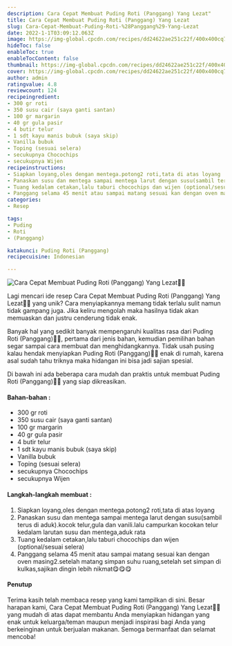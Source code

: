 ```yaml
---
description: Cara Cepat Membuat Puding Roti (Panggang) Yang Lezat"
title: Cara Cepat Membuat Puding Roti (Panggang) Yang Lezat
slug: Cara-Cepat-Membuat-Puding-Roti-%28Panggang%29-Yang-Lezat
date: 2022-1-1T03:09:12.063Z
image: https://img-global.cpcdn.com/recipes/dd24622ae251c22f/400x400cq70/photo.jpg
hideToc: false
enableToc: true
enableTocContent: false
thumbnail: https://img-global.cpcdn.com/recipes/dd24622ae251c22f/400x400cq70/photo.jpg
cover: https://img-global.cpcdn.com/recipes/dd24622ae251c22f/400x400cq70/photo.jpg
author: admin
ratingvalue: 4.8
reviewcount: 124
recipeingredient:
- 300 gr roti
- 350 susu cair (saya ganti santan)
- 100 gr margarin
- 40 gr gula pasir
- 4 butir telur
- 1 sdt kayu manis bubuk (saya skip)
- Vanilla bubuk
- Toping (sesuai selera)
- secukupnya Chocochips
- secukupnya Wijen
recipeinstructions:
- Siapkan loyang,oles dengan mentega.potong2 roti,tata di atas loyang
- Panaskan susu dan mentega sampai mentega larut dengan susu(sambil terus di aduk).kocok telur,gula dan vanili.lalu campurkan kocokan telur kedalam larutan susu dan mentega,aduk rata
- Tuang kedalam cetakan,lalu taburi chocochips dan wijen (optional/sesuai selera)
- Panggang selama 45 menit atau sampai matang sesuai kan dengan oven masing2.setelah matang simpan suhu ruang,setelah set simpan di kulkas,sajikan dingin lebih nikmat😋😋😋
categories:
- Resep

tags:
- Puding
- Roti
- (Panggang)

katakunci: Puding Roti (Panggang)
recipecuisine: Indonesian

---
```


![Cara Cepat Membuat Puding Roti (Panggang) Yang Lezat👩‍🍳](https://img-global.cpcdn.com/recipes/dd24622ae251c22f/400x400cq70/photo.jpg)

Lagi mencari ide resep Cara Cepat Membuat Puding Roti (Panggang) Yang Lezat👩‍🍳 yang unik? Cara menyiapkannya memang tidak terlalu sulit namun tidak gampang juga. Jika keliru mengolah maka hasilnya tidak akan memuaskan dan justru cenderung tidak enak.

Banyak hal yang sedikit banyak mempengaruhi kualitas rasa dari Puding Roti (Panggang)👩‍🍳, pertama dari jenis bahan, kemudian pemilihan bahan segar sampai cara membuat dan menghidangkannya. Tidak usah pusing kalau hendak menyiapkan Puding Roti (Panggang)👩‍🍳 enak di rumah, karena asal sudah tahu triknya maka hidangan ini bisa jadi sajian spesial.

Di bawah ini ada beberapa cara mudah dan praktis untuk membuat Puding Roti (Panggang)👩‍🍳 yang siap dikreasikan.

<!--inarticleads1-->

#### Bahan-bahan :

- 300 gr roti
- 350 susu cair (saya ganti santan)
- 100 gr margarin
- 40 gr gula pasir
- 4 butir telur
- 1 sdt kayu manis bubuk (saya skip)
- Vanilla bubuk
- Toping (sesuai selera)
- secukupnya Chocochips
- secukupnya Wijen

<!--inarticleads2-->

#### Langkah-langkah membuat :

1. Siapkan loyang,oles dengan mentega.potong2 roti,tata di atas loyang
1. Panaskan susu dan mentega sampai mentega larut dengan susu(sambil terus di aduk).kocok telur,gula dan vanili.lalu campurkan kocokan telur kedalam larutan susu dan mentega,aduk rata
1. Tuang kedalam cetakan,lalu taburi chocochips dan wijen (optional/sesuai selera)
1. Panggang selama 45 menit atau sampai matang sesuai kan dengan oven masing2.setelah matang simpan suhu ruang,setelah set simpan di kulkas,sajikan dingin lebih nikmat😋😋😋

#### Penutup

Terima kasih telah membaca resep yang kami tampilkan di sini. Besar harapan kami, Cara Cepat Membuat Puding Roti (Panggang) Yang Lezat👩‍🍳 yang mudah di atas dapat membantu Anda menyiapkan hidangan yang enak untuk keluarga/teman maupun menjadi inspirasi bagi Anda yang berkeinginan untuk berjualan makanan. Semoga bermanfaat dan selamat mencoba!